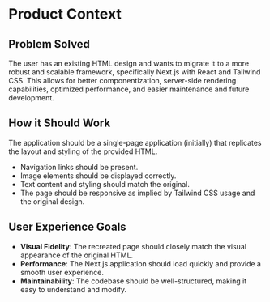 # Product Context

## Problem Solved
The user has an existing HTML design and wants to migrate it to a more robust and scalable framework, specifically Next.js with React and Tailwind CSS. This allows for better componentization, server-side rendering capabilities, optimized performance, and easier maintenance and future development.

## How it Should Work
The application should be a single-page application (initially) that replicates the layout and styling of the provided HTML.
- Navigation links should be present.
- Image elements should be displayed correctly.
- Text content and styling should match the original.
- The page should be responsive as implied by Tailwind CSS usage and the original design.

## User Experience Goals
- **Visual Fidelity**: The recreated page should closely match the visual appearance of the original HTML.
- **Performance**: The Next.js application should load quickly and provide a smooth user experience.
- **Maintainability**: The codebase should be well-structured, making it easy to understand and modify. 